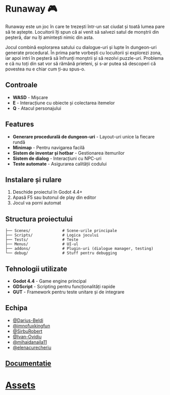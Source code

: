 # Runaway 🎮

Runaway este un joc în care te trezești într-un sat ciudat și toată lumea pare să te aștepte. Locuitorii îți spun că ai venit să salvezi satul de monștrii din peșteră, dar nu îți amintești nimic din asta.

Jocul combină explorarea satului cu dialogue-uri și lupte în dungeon-uri generate procedural. În prima parte vorbești cu locuitorii și explorezi zona, iar apoi intri în peșteră să înfrunți monștrii și să rezolvi puzzle-uri. Problema e că nu toți din sat vor să rămână prieteni, și s-ar putea să descoperi că povestea nu e chiar cum ți-au spus-o.

## Controale

- **WASD** - Mișcare
- **E** - Interacțiune cu obiecte și colectarea itemelor
- **Q** - Atacul personajului

## Features

- **Generare procedurală de dungeon-uri** - Layout-uri unice la fiecare rundă
- **Minimap** - Pentru navigarea facilă
- **Sistem de inventar și hotbar** - Gestionarea itemurilor
- **Sistem de dialog** - Interacțiuni cu NPC-uri
- **Teste automate** - Asigurarea calității codului

## Instalare și rulare

1. Deschide proiectul în Godot 4.4+
2. Apasă F5 sau butonul de play din editor
3. Jocul va porni automat

## Structura proiectului

```
├── Scenes/              # Scene-urile principale
├── Scripts/             # Logica jocului
├── Tests/               # Teste 
├── Menus/               # UI-ul
├── addons/              # Plugin-uri (dialogue manager, testing)
└── debug/               # Stuff pentru debugging
```

## Tehnologii utilizate

- **Godot 4.4** - Game engine principal
- **GDScript** - Scripting pentru funcționalități rapide
- **GUT** - Framework pentru teste unitare și de integrare

## Echipa

- [@Darius-Beldi](https://github.com/Darius-Beldi)
- [@imnofuxkingfun](https://github.com/imnofuxkingfun)
- [@SirbuRobert](https://github.com/SirbuRobert)
- [@Ivan-Ovidiu](https://github.com/Ivan-Ovidiu)
- [@mihaidanaila11](https://github.com/mihaidanaila11)
- [@elenacurecheriu](https://github.com/elenacurecheriu)

## [Documentatie](https://docs.google.com/document/d/1BvZfoq-Oj51DWbKP618NLFQe2fS-72rLWBm_zT9Aj84/edit?tab=t.0)


# [Assets](https://drive.google.com/drive/folders/1uw6KGl9DCcsgoNFjHLXfY_HOtzUkLvVX?usp=sharing)
